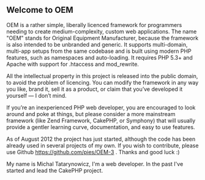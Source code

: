 ## Welcome to OEM

OEM is a rather simple, liberally licenced framework for programmers needing to 
create medium-complexity, custom web applications. The name "OEM" stands for 
Original Equipment Manufacturer, because the framework is also intended to be 
unbranded and generic. It supports multi-domain, multi-app setups from the same 
codebase and is built using modern PHP features, such as namespaces and 
auto-loading. It requires PHP 5.3+ and Apache with support for .htaccess and 
mod_rewrite.

All the intellectual property in this project is released into the public 
domain, to avoid the problem of licencing. You can modify the framework in any 
way you like, brand it, sell it as a product, or claim that you’ve developed it 
yourself — I don’t mind.

If you’re an inexperienced PHP web developer, you are encouraged to look around 
and poke at things, but please consider a more mainstream framework (like Zend 
Framework, CakePHP, or Symphony) that will usually provide a gentler learning 
curve, documentation, and easy to use features.

As of August 2012 the project has just started, although the code has been 
already used in several projects of my own. If you wish to contribute, please 
use Github https://github.com/pies/OEM-3 . Thanks and good luck :)

My name is Michal Tatarynowicz, I'm a web developer. In the past I've started 
and lead the CakePHP project.
